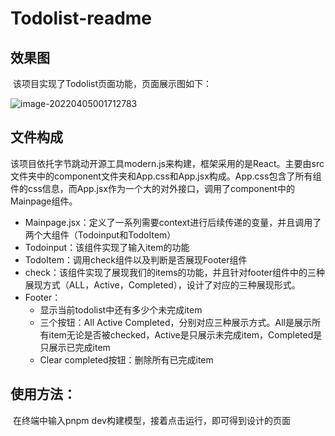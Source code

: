 # Todolist-readme

## 	效果图

​		该项目实现了Todolist页面功能，页面展示图如下：

![image-20220405001712783](http://zengziru-submit.oss-cn-beijing.aliyuncs.com/img/image-20220405001712783.png)

##   	文件构成

​		该项目依托字节跳动开源工具modern.js来构建，框架采用的是React。主要由src文件夹中的component文件夹和App.css和App.jsx构成。App.css包含了所有组件的css信息，而App.jsx作为一个大的对外接口，调用了component中的Mainpage组件。

- Mainpage.jsx：定义了一系列需要context进行后续传递的变量，并且调用了两个大组件（Todoinput和TodoItem）
- Todoinput：该组件实现了输入item的功能
- TodoItem：调用check组件以及判断是否展现Footer组件
- check：该组件实现了展现我们的items的功能，并且针对footer组件中的三种展现方式（ALL，Active，Completed），设计了对应的三种展现形式。
- Footer：
  - 显示当前todolist中还有多少个未完成item
  - 三个按钮：All Active Completed，分别对应三种展示方式。All是展示所有item无论是否被checked，Active是只展示未完成item，Completed是只展示已完成item
  - Clear completed按钮：删除所有已完成item

## 	使用方法：

​		在终端中输入pnpm dev构建模型，接着点击运行，即可得到设计的页面



​		